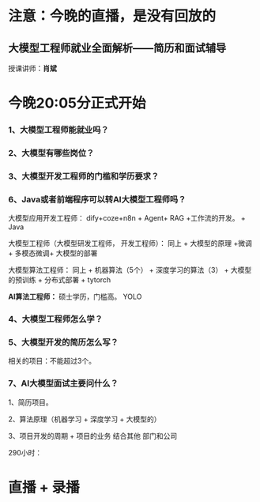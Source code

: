 # 注意：今晚的直播，是没有回放的

## 大模型工程师就业全面解析——简历和面试辅导

授课讲师：**肖斌**

# 今晚**20:05**分正式开始

### 1、大模型工程师能就业吗？

### 2、大模型有哪些岗位？

### 3、大模型开发工程师的门槛和学历要求？

### 6、Java或者前端程序可以转AI大模型工程师吗？



大模型应用开发工程师：  dify+coze+n8n + Agent+ RAG +工作流的开发。 + Java

大模型工程师（大模型研发工程师， 开发工程师）： 同上 + 大模型的原理 +微调 + 多模态微调+ 大模型的部署

大模型算法工程师： 同上 + 机器算法（5个） + 深度学习的算法（3） + 大模型的预训练 + 分布式部署 + tytorch





**AI算法工程师：** 硕士学历，门槛高。 YOLO



### 4、大模型工程师怎么学？

### 5、大模型开发的简历怎么写？

相关的项目：不能超过3个。

### 

### 7、AI大模型面试主要问什么？

1、简历项目。

2、算法原理（机器学习 + 深度学习 + 大模型的）

3、项目开发的周期 + 项目的业务 结合其他 部门和公司







290小时：

# 直播  +  录播




